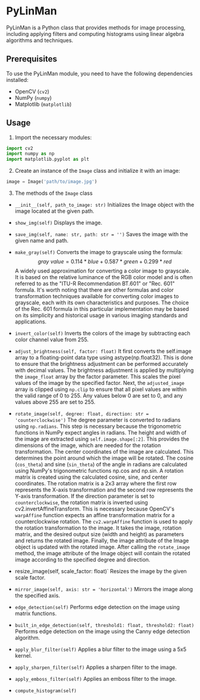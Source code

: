 # PyLinMan

PyLinMan is a Python class that provides methods for image processing, including applying filters and computing histograms using linear algebra algorithms and techniques.

## Prerequisites

To use the PyLinMan module, you need to have the following dependencies installed:
- OpenCV (`cv2`)
- NumPy (`numpy`)
- Matplotlib (`matplotlib`)

## Usage

1. Import the necessary modules:

```python
import cv2
import numpy as np
import matplotlib.pyplot as plt
```
2. Create an instance of the `Image` class and initialize it with an image:
```python
image = Image('path/to/image.jpg')
```
3. The methods of the `Image` class

- `__init__(self, path_to_image: str)` 
Initializes the Image object with the image located at the given path.
- `show_img(self)`
Displays the image.
- `save_img(self, name: str, path: str = '')`
Saves the image with the given name and path.
- `make_gray(self)`
Converts the image to grayscale using the formula:
$$
gray\ value = 0.114 * blue + 0.587 * green + 0.299 * red
$$
A widely used approximation for converting a color image to grayscale. It is based on the relative luminance of the RGB color model and is often referred to as the "ITU-R Recommendation BT.601" or "Rec. 601" formula.
It's worth noting that there are other formulas and color transformation techniques available for converting color images to grayscale, each with its own characteristics and purposes. The choice of the Rec. 601 formula in this particular implementation may be based on its simplicity and historical usage in various imaging standards and applications.
- `invert_color(self)`
Inverts the colors of the image by subtracting each color channel value from 255.
- `adjust_brightness(self, factor: float)`
It first converts the self.image array to a floating-point data type using astype(np.float32). This is done to ensure that the brightness adjustment can be performed accurately with decimal values.
The brightness adjustment is applied by multiplying the `image_float` array by the factor parameter. This scales the pixel values of the image by the specified factor.
Next, the `adjusted_image` array is clipped using `np.clip` to ensure that all pixel values are within the valid range of 0 to 255. Any values below 0 are set to 0, and any values above 255 are set to 255.

- `rotate_image(self, degree: float, direction: str = 'counterclockwise')`
The degree parameter is converted to radians using `np.radians`. This step is necessary because the trigonometric functions in NumPy expect angles in radians.
The height and width of the image are extracted using `self.image.shape[:2]`. This provides the dimensions of the image, which are needed for the rotation transformation.
The center coordinates of the image are calculated. This determines the point around which the image will be rotated.
The cosine (`cos_theta`) and sine (`sin_theta`) of the angle in radians are calculated using NumPy's trigonometric functions np.cos and np.sin.
A rotation matrix is created using the calculated cosine, sine, and center coordinates. The rotation matrix is a 2x3 array where the first row represents the X-axis transformation and the second row represents the Y-axis transformation.
If the direction parameter is set to `counterclockwise`, the rotation matrix is inverted using cv2.invertAffineTransform. This is necessary because OpenCV's `warpAffine` function expects an affine transformation matrix for a counterclockwise rotation.
The `cv2.warpAffine` function is used to apply the rotation transformation to the image. It takes the image, rotation matrix, and the desired output size (width and height) as parameters and returns the rotated image.
Finally, the image attribute of the Image object is updated with the rotated image.
After calling the `rotate_image` method, the image attribute of the Image object will contain the rotated image according to the specified degree and direction.

- resize_image(self, scale_factor: float)`
Resizes the image by the given scale factor.

- `mirror_image(self, axis: str = 'horizontal')`
Mirrors the image along the specified axis.

- `edge_detection(self)` 
Performs edge detection on the image using matrix functions.

- `built_in_edge_detection(self, threshold1: float, threshold2: float)`
Performs edge detection on the image using the Canny edge detection algorithm.

- `apply_blur_filter(self)` 
Applies a blur filter to the image using a 5x5 kernel.

- `apply_sharpen_filter(self)`
Applies a sharpen filter to the image.

- `apply_emboss_filter(self)`
Applies an emboss filter to the image.

- `compute_histogram(self)`

